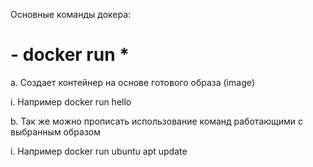 Основные команды докера:

<h1>- docker run *</h1>
<p>a.	Создает контейнер на основе готового образа (image)</p>
<p>i.	Например docker run hello</p>
<p>b.	Так же можно прописать использование команд работающими с выбранным образом</p>
<p>i.	Например docker run ubuntu apt update</p>
<img href="image.png"></img>
